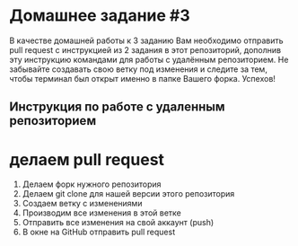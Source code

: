 # Домашнее задание #3

В качестве домашней работы к 3 заданию Вам необходимо отправить pull request с инструкцией из 2 задания в этот репозиторий, дополнив эту инструкцию командами для работы с удалённым репозиторием. Не забывайте создавать свою ветку под изменения и следите за тем, чтобы терминал был открыт именно в папке Вашего форка. Успехов!
## Инструкция по работе с удаленным репозиторием 
# делаем pull request
1. Делаем форк нужного репозитория 
2. Делаем git clone для нашей версии этого репозитория
3. Создаем ветку с изменениями
4. Производим все изменения в этой ветке
5. Отправить все изменения на свой аккаунт (push)
6. В окне на GitHub отправить pull request
